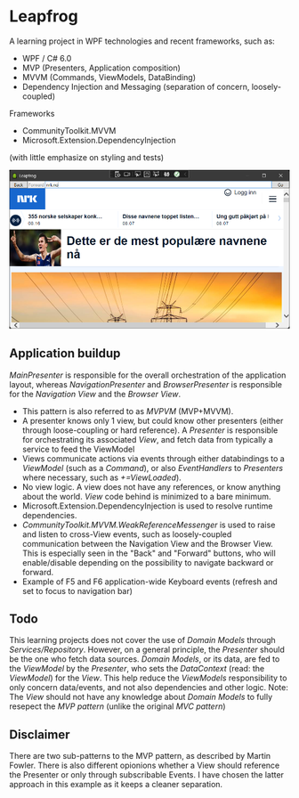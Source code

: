 # Leapfrog

A learning project in WPF technologies and recent frameworks, such as:

- WPF / C# 6.0
- MVP (Presenters, Application composition)
- MVVM (Commands, ViewModels, DataBinding)
- Dependency Injection and Messaging (separation of concern, loosely-coupled)

Frameworks
- CommunityToolkit.MVVM
- Microsoft.Extension.DependencyInjection

(with little emphasize on styling and tests)

![GitHub Logo](/leapfrog.png)

## Application buildup

*MainPresenter* is responsible for the overall orchestration of the application layout, whereas *NavigationPresenter* and *BrowserPresenter* is responsible for the *Navigation View* and the *Browser View*.

- This pattern is also referred to as *MVPVM* (MVP+MVVM).
- A presenter knows only 1 view, but could know other presenters (either through loose-coupling or hard reference). A *Presenter* is responsible for orchestrating its associated *View*, and fetch data from typically a service to feed the ViewModel
- Views communicate actions via events through either databindings to a *ViewModel* (such as a *Command*), or also *EventHandlers* to *Presenters* where necessary, such as *+=ViewLoaded*).
- No view logic. A view does not have any references, or know anything about the world. *View* code behind is minimized to a bare minimum.
- Microsoft.Extension.DependencyInjection is used to resolve runtime dependencies.
- *CommunityToolkit.MVVM.WeakReferenceMessenger* is used to raise and listen to cross-View events, such as loosely-coupled communication between the Navigation View and the Browser View. This is especially seen in the "Back" and "Forward" buttons, who will enable/disable depending on the possibility to navigate backward or forward.
- Example of F5 and F6 application-wide Keyboard events (refresh and set to focus to navigation bar)

## Todo
This learning projects does not cover the use of *Domain Models* through *Services/Repository*. However, on a general principle, the *Presenter* should be the one who fetch data sources. *Domain Models*, or its data, are fed to the *ViewModel* by the *Presenter*, who sets the *DataContext* (read: the *ViewModel*) for the *View*. This help reduce the *ViewModels* responsibility to only concern data/events, and not also dependencies and other logic.
Note: The *View* should not have any knowledge about *Domain Models* to fully resepect the *MVP pattern* (unlike the original *MVC pattern*)

## Disclaimer
There are two sub-patterns to the MVP pattern, as described by Martin Fowler. There is also different opionions whether a View should reference the Presenter or only through subscribable Events. I have chosen the latter approach in this example as it keeps a cleaner separation.
